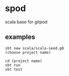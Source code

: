 # spod
scala base for gitpod


## examples

```
sbt new scala/scala-seed.g8
(choose project name)

cd (project name)
sbt run
sbt test
```

